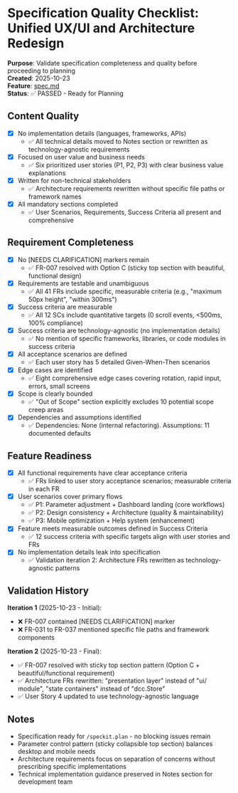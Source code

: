# Specification Quality Checklist: Unified UX/UI and Architecture Redesign

**Purpose**: Validate specification completeness and quality before proceeding to planning  
**Created**: 2025-10-23  
**Feature**: [spec.md](../spec.md)  
**Status**: ✅ PASSED - Ready for Planning

## Content Quality

- [x] No implementation details (languages, frameworks, APIs)
  - ✅ All technical details moved to Notes section or rewritten as technology-agnostic requirements
- [x] Focused on user value and business needs
  - ✅ Six prioritized user stories (P1, P2, P3) with clear business value explanations
- [x] Written for non-technical stakeholders
  - ✅ Architecture requirements rewritten without specific file paths or framework names
- [x] All mandatory sections completed
  - ✅ User Scenarios, Requirements, Success Criteria all present and comprehensive

## Requirement Completeness

- [x] No [NEEDS CLARIFICATION] markers remain
  - ✅ FR-007 resolved with Option C (sticky top section with beautiful, functional design)
- [x] Requirements are testable and unambiguous
  - ✅ All 41 FRs include specific, measurable criteria (e.g., "maximum 50px height", "within 300ms")
- [x] Success criteria are measurable
  - ✅ All 12 SCs include quantitative targets (0 scroll events, <500ms, 100% compliance)
- [x] Success criteria are technology-agnostic (no implementation details)
  - ✅ No mention of specific frameworks, libraries, or code modules in success criteria
- [x] All acceptance scenarios are defined
  - ✅ Each user story has 5 detailed Given-When-Then scenarios
- [x] Edge cases are identified
  - ✅ Eight comprehensive edge cases covering rotation, rapid input, errors, small screens
- [x] Scope is clearly bounded
  - ✅ "Out of Scope" section explicitly excludes 10 potential scope creep areas
- [x] Dependencies and assumptions identified
  - ✅ Dependencies: None (internal refactoring). Assumptions: 11 documented defaults

## Feature Readiness

- [x] All functional requirements have clear acceptance criteria
  - ✅ FRs linked to user story acceptance scenarios; measurable criteria in each FR
- [x] User scenarios cover primary flows
  - ✅ P1: Parameter adjustment + Dashboard landing (core workflows)
  - ✅ P2: Design consistency + Architecture (quality & maintainability)
  - ✅ P3: Mobile optimization + Help system (enhancement)
- [x] Feature meets measurable outcomes defined in Success Criteria
  - ✅ 12 success criteria with specific targets align with user stories and FRs
- [x] No implementation details leak into specification
  - ✅ Validation iteration 2: Architecture FRs rewritten as technology-agnostic patterns

## Validation History

**Iteration 1** (2025-10-23 - Initial):
- ❌ FR-007 contained [NEEDS CLARIFICATION] marker
- ❌ FR-031 to FR-037 mentioned specific file paths and framework components

**Iteration 2** (2025-10-23 - Final):
- ✅ FR-007 resolved with sticky top section pattern (Option C + beautiful/functional requirement)
- ✅ Architecture FRs rewritten: "presentation layer" instead of "ui/ module", "state containers" instead of "dcc.Store"
- ✅ User Story 4 updated to use technology-agnostic language

## Notes

- Specification ready for `/speckit.plan` - no blocking issues remain
- Parameter control pattern (sticky collapsible top section) balances desktop and mobile needs
- Architecture requirements focus on separation of concerns without prescribing specific implementations
- Technical implementation guidance preserved in Notes section for development team
